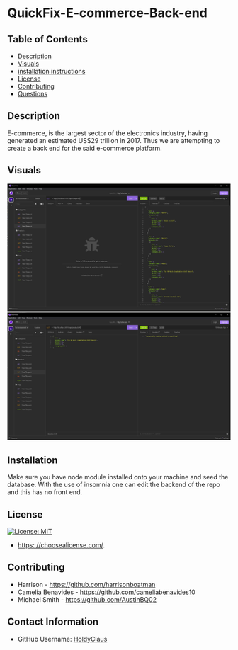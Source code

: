 # QuickFix-E-commerce-Back-end


## Table of Contents
  * [Description](#description)
  * [Visuals](#visuals)
  * [installation instructions](#installation)
  * [License](#license)
  * [Contributing](#contribution)
  * [Questions](#contact-information)

## Description
E-commerce, is the largest sector of the electronics industry, having generated an estimated US$29 trillion in 2017. Thus we are attempting to create a back end for the said e-commerce platform.

## Visuals
![shot1](/assets/pic%201.JPG)
![shot2](/assets/pic%202.JPG)

## Installation
Make sure you have node module installed onto your machine and seed the database. With the use of insomnia one can edit the backend of the repo and this has no front end.

## License
  [![License: MIT](https://img.shields.io/badge/License-MIT-yellow.svg)](https://opensource.org/licenses/MIT)
  * [https: //choosealicense.com/](https://choosealicense.com/).

## Contributing
- Harrison - https://github.com/harrisonboatman
- Camelia Benavides - https://github.com/cameliabenavides10
- Michael Smith - https://github.com/AustinBQ02

## Contact Information
  * GitHub Username: [HoldyClaus](https://github.com/HoldyClaus)